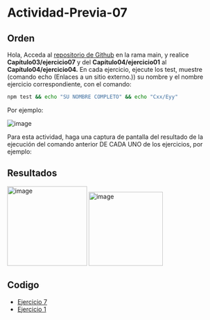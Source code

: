 # Actividad-Previa-07

## Orden
Hola,
Acceda al [repositorio de Github](https://github.com/DAWMFIEC/DAWM)
 en la rama main, y realice **Capítulo03/ejercicio07** y del **Capítulo04/ejercicio01** al **Capítulo04/ejercicio04.** 
En cada ejercicio, ejecute los test, muestre (comando echo (Enlaces a un sitio externo.)) su nombre y el nombre ejercicio correspondiente, con el comando: 
```bash
npm test && echo "SU NOMBRE COMPLETO" && echo "Cxx/Eyy"
```
Por ejemplo:

![image](https://github.com/user-attachments/assets/2ff34391-06da-4f34-beae-c7994a975f80)



Para esta actividad, haga una captura de pantalla del resultado de la ejecución del comando anterior DE CADA UNO de los ejercicios, por ejemplo:

## Resultados

<img width="184" alt="image" src="https://github.com/user-attachments/assets/cb2ab5d9-a13e-4fae-b777-99f03c94be48">
<img width="171" alt="image" src="https://github.com/user-attachments/assets/3553f7b3-9016-4dee-b4b6-d2e5e47dcc82">


## Codigo
-  [Ejercicio 7](https://github.com/Desarrollo-Aplicaciones-Web-y-Moviles/Actividad-Previa-07/tree/main/C03E07)
- [Ejercicio 1](https://github.com/Desarrollo-Aplicaciones-Web-y-Moviles/Actividad-Previa-07/tree/main/src)
